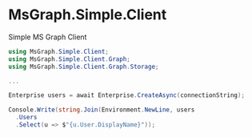 # MsGraph.Simple.Client

Simple MS Graph Client

```c#
using MsGraph.Simple.Client;
using MsGraph.Simple.Client.Graph;
using MsGraph.Simple.Client.Graph.Storage;

...

Enterprise users = await Enterprise.CreateAsync(connectionString);

Console.Write(string.Join(Environment.NewLine, users
  .Users
  .Select(u => $"{u.User.DisplayName}"));
```
